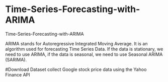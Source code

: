 # Time-Series-Forecasting-with-ARIMA
 Time-Series-Forecasting-with-ARIMA

ARIMA stands for Autoregressive Integrated Moving Average. It is an algorithm used for forecasting Time Series Data. If the data is stationary, we need to use ARIMA, if the data is seasonal, we need to use Seasonal ARIMA (SARIMA). 

#Download Dataset
collect Google stock price data using the Yahoo Finance API


